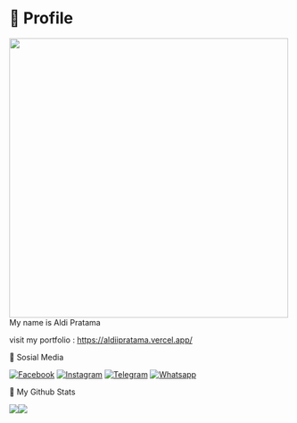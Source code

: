 # 👤 Profile
<img src="https://i.postimg.cc/NjNnsPz6/IMG-20210919-215749-removebg.png" width="500px"></img><br>
My name is Aldi Pratama

visit my portfolio : https://aldiipratama.vercel.app/

🔗 Sosial Media

[![Facebook](https://img.shields.io/badge/+addfriend-brightgreen?style=for-the-badge&logo=Facebook&logoColor=white&label=Facebook&labelColor=blue)](https://facebook.com/aldii.prtm4)
[![Instagram](https://img.shields.io/badge/+follow-brown?style=for-the-badge&logo=Instagram&logoColor=white&label=Instagram&labelColor=9B6954)](https://instagram.com/rinaldi_r7)
[![Telegram](https://img.shields.io/badge/+contactme-blue?style=for-the-badge&logo=Telegram&logoColor=white&label=telegram&labelColor=9CF)](https://t.me/aldiprtm4)
[![Whatsapp](https://img.shields.io/badge/+contactme-green?style=for-the-badge&logo=Whatsapp&logoColor=white&label=WhatsApp&labelColor=success)](https://wa.me/6285798257393)

🔖 My Github Stats

<p><img src="https://github-readme-stats.vercel.app/api/top-langs/?username=aldiipratama&theme=algolia&hide_border=true&langs_count=5" /><img src="https://github-readme-stats.vercel.app/api?username=aldiipratama&show_icons=true&theme=algolia&hide_border=true&count_private=true&line_height=27" /></p>
